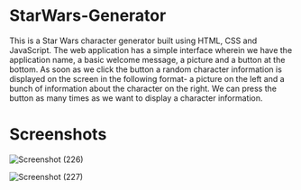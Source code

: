 # StarWars-Generator
This is a Star Wars character generator built using HTML, CSS and JavaScript. The web application has a simple interface wherein we have the application name, a basic welcome message, a picture and a button at the bottom. As soon as we click the button a random character information is displayed on the screen in the following format- a picture on the left and a bunch of information about the character on the right. We can press the button as many times as we want to display a character information.

# Screenshots

![Screenshot (226)](https://github.com/sa17shoaib/StarWars-Generator/assets/110739416/2f551662-3cd3-4712-b267-ee38e9dd3169)

![Screenshot (227)](https://github.com/sa17shoaib/StarWars-Generator/assets/110739416/6269f06a-1629-45ca-b91a-53d4ca7f1f42)
